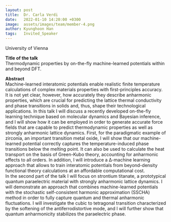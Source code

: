 ```yaml
---
layout: post
title:  Dr. Carla Verdi
date:   2022-01-10 14:20:00 +0300
image:  assets/images/team/member-4.png
author: Kyunghoon Han
tags:   Invited_Speaker
---
```

University of Vienna  

**Title of the talk**   
Thermodynamic properties by on-the-fly machine-learned potentials within and beyond DFT.

**Abstract**  
Machine-learned interatomic potentials enable realistic finite temperature calculations of complex materials properties with first-principles accuracy. It is not yet clear, however, how accurately they describe anharmonic properties, which are crucial for predicting the lattice thermal conductivity and phase transitions in solids and, thus, shape their technological applications. In this talk I will discuss a recently developed on-the-fly learning technique based on molecular dynamics and Bayesian inference, and I will show how it can be employed in order to generate accurate force fields that are capable to predict thermodynamic properties as well as strongly anharmonic lattice dynamics.
First, for the paradigmatic example of zirconia, an important transition metal oxide, I will show that our machine-learned potential correctly captures the temperature-induced phase transitions below the melting point. It can also be used to calculate the heat transport on the basis of Green-Kubo theory, accounting for anharmonic effects to all orders. In addition, I will introduce a ∆-machine learning approach that allows to train interatomic potentials from beyond-density functional theory calculations at an affordable computational cost.  
In the second part of the talk I will focus on strontium titanate, a prototypical quantum paraelectric material with strongly anharmonic lattice dynamics. I will demonstrate an approach that combines machine-learned potentials with the stochastic self-consistent harmonic approximation (SSCHA) method in order to fully capture quantum and thermal anharmonic fluctuations. I will investigate the cubic to tetragonal transition characterized by the softening of the antiferrodistortive mode, and I will further show that quantum anharmonicity stabilizes the paraelectric phase.